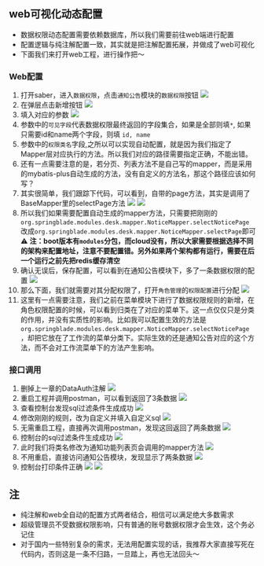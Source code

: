## web可视化动态配置
* 数据权限动态配置需要依赖数据库，所以我们需要前往web端进行配置
* 配置逻辑与纯注解配置一致，其实就是把注解配置拓展，并做成了web可视化
* 下面我们来打开web工程，进行操作把～

### Web配置
1. 打开saber，进入`数据权限`，点击`通知公告`模块的`数据权限`按钮
![](../../images/screenshot_1563518285056.png)
2. 在弹层点击新增按钮
![](../../images/screenshot_1563518376890.png)
3. 填入对应的参数
![](../../images/screenshot_1579327212887.png)
4. 参数中的`可见字段`代表数据权限最终返回的字段集合，如果是全部则填`*`, 如果只需要id和name两个字段，则填 `id, name`
5. 参数中的`权限类名`字段,之所以可以实现自动配置，就是因为我们指定了Mapper层对应执行的方法。所以我们对应的路径需要指定正确，不能出错。
6. 还有一点需要注意的是，若分页、列表方法不是自己写的mapper，而是采用的mybatis-plus自动生成的方法，没有自定义的方法名，那这个路径应该如何写？
7. 其实很简单，我们跟踪下代码，可以看到，自带的page方法，其实是调用了BaseMapper里的selectPage方法
![](../../images/screenshot_1561389743600.png)
![](../../images/screenshot_1561389779474.png)
8. 所以我们如果需要配置自动生成的mapper方法，只需要把刚刚的`org.springblade.modules.desk.mapper.NoticeMapper.selectNoticePage` 改成`org.springblade.modules.desk.mapper.NoticeMapper.selectPage`即可
⚠️ **注：boot版本有`modules`分包，而cloud没有，所以大家需要根据选择不同的架构来配置地址，注意不要配置错。另外如果两个架构都有运行，需要在后一个运行之前先把redis缓存清空**
9. 确认无误后，保存配置，可以看到在通知公告模块下，多了一条数据权限的配置
![](../../images/screenshot_1563518347400.png)
10. 那么下面，我们就需要对其分配权限了，打开`角色管理`的`权限配置`进行分配
![](../../images/screenshot_1561390137026.png)
11. 这里有一点需要注意，我们之前在菜单模块下进行了数据权限规则的新增，在角色权限配置的时候，可以看到归类在了对应的菜单下。这一点仅仅只是分类的作用，并没有实质性的影响。比如我可以配置生效的方法是`org.springblade.modules.desk.mapper.NoticeMapper.selectNoticePage` ，却把它放在了工作流的菜单分类下。实际生效的还是通知公告对应的这个方法，而不会对工作流菜单下的方法产生影响。

### 接口调用
1. 删掉上一章的DataAuth注解
![](../../images/screenshot_1561390408650.png)
2. 重启工程并调用postman，可以看到返回了3条数据
![](../../images/screenshot_1561390474151.png)
3. 查看控制台发现sql过滤条件生成成功
![](../../images/screenshot_1561390510759.png)
4. 修改刚刚的规则，改为自定义并填入自定义sql
![](../../images/screenshot_1579327413919.png)
5. 无需重启工程，直接再次调用postman，发现这回返回了两条数据
![](../../images/screenshot_1561390634196.png)
6. 控制台的sql过滤条件生成成功
![](../../images/screenshot_1561390665619.png)
7. 此时我们将类名修改为通知功能列表页会调用的mapper方法
![](../../images/screenshot_1579327446281.png)
8. 不用重启，直接访问通知公告模块，发现显示了两条数据
![](../../images/screenshot_1561390771055.png)
9. 控制台打印条件正确
![](../../images/screenshot_1561390847904.png)
![](../../images/screenshot_1561390832021.png)

## 注
* 纯注解和web全自动的配置方式两者结合，相信可以满足绝大多数需求
* 超级管理员不受数据权限影响，只有普通的账号数据权限才会生效，这个务必记住
* 对于国内一些特别复杂的需求，无法用配置实现的话，我推荐大家直接写死在代码内，否则这是一条不归路，一旦踏上，再也无法回头～
